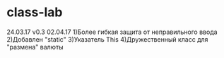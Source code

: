 # class-lab
24.03.17
v0.3 02.04.17
  1)Более гибкая защита от неправильного ввода
  2)Добавлен "static"
  3)Указатель This
  4)Дружественный класс для "размена" валюты
